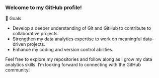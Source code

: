 ### Welcome to my GitHub profile! 

🚀 Goals
- Develop a deeper understanding of Git and GitHub to contribute to collaborative projects.
- Strengthen my data analytics expertise to work on meaningful data-driven projects.
- Enhance my coding and version control abilities.

Feel free to explore my repositories and follow along as I grow my data analytics skills. I’m looking forward to connecting with the GitHub community!
